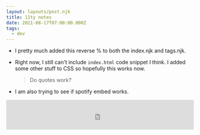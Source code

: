 ```yaml
---
layout: layouts/post.njk
title: 11ty notes
date: 2021-08-17T07:00:00.000Z
tags:
  - dev
---
```

* I pretty much added this reverse % to both the index.njk and tags.njk.
* Right now, I still can't include `index.html` code snippet I think. I added some other stuff to CSS so hopefully this works now.

  > Do quotes work?
* I am also trying to see if spotify embed works.

<iframe src="https://open.spotify.com/embed/track/7ly6TsukTq4mNLA2zZ0PjG" width="100%" height="80" frameBorder="0" allowtransparency="true" allow="encrypted-media"></iframe>